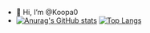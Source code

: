- 👋 Hi, I’m @Koopa0
- [![Anurag's GitHub stats](https://github-readme-stats.vercel.app/api?username=koopa0&show_icons=true&theme=tokyonight)](https://github.com/anuraghazra/github-readme-stats)             [![Top Langs](https://github-readme-stats.vercel.app/api/top-langs/?username=koopa0&theme=tokyonight)](https://github.com/anuraghazra/github-readme-stats)

<!---
Koopa0/Koopa0 is a ✨ special ✨ repository because its `README.md` (this file) appears on your GitHub profile.
You can click the Preview link to take a look at your changes.
--->
